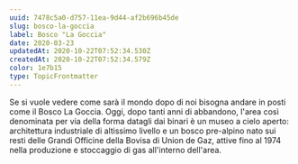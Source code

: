 ```yaml
---
uuid: 7478c5a0-d757-11ea-9d44-af2b696b45de
slug: bosco-la-goccia
label: Bosco "La Goccia"
date: 2020-03-23
updatedAt: 2020-10-22T07:52:34.530Z
createdAt: 2020-10-22T07:52:34.579Z
color: 1e7b15
type: TopicFrontmatter
---
```


Se si vuole vedere come sarà il mondo dopo di noi bisogna andare in posti come il Bosco La Goccia. Oggi, dopo tanti anni di abbandono, l'area così denominata per via della forma datagli dai binari è un museo a cielo aperto: architettura industriale di altissimo livello e un bosco pre-alpino nato sui resti delle Grandi Officine della Bovisa di Union de Gaz, attive fino al 1974 nella produzione e stoccaggio di gas all'interno dell'area.